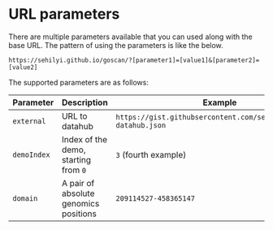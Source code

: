 # URL parameters

There are multiple parameters available that you can used along with the base URL. The pattern of using the parameters is like the below.

```
https://sehilyi.github.io/goscan/?[parameter1]=[value1]&[parameter2]=[value2]
```

The supported parameters are as follows:

| Parameter | Description | Example |
|---|---|---|
| `external` | URL to datahub | `https://gist.githubsercontent.com/sehilyi/example-datahub.json` |
| `demoIndex` | Index of the demo, starting from `0` | `3` (fourth example)
| `domain` | A pair of absolute genomics positions | `209114527-458365147`
